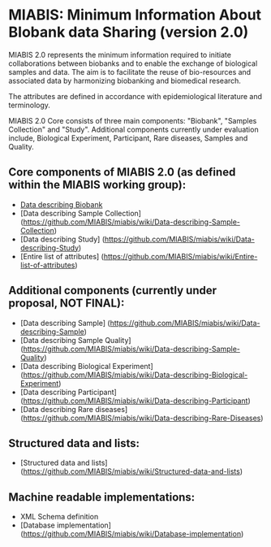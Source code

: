 # MIABIS: Minimum Information About BIobank data Sharing (version 2.0)

MIABIS 2.0 represents the minimum information required to initiate collaborations between biobanks and to enable the exchange of biological samples and data. The aim is to facilitate the reuse of bio-resources and associated data by harmonizing biobanking and biomedical research.

The attributes are defined in accordance with epidemiological literature and terminology.

MIABIS 2.0 Core consists of three main components: "Biobank", "Samples Collection" and "Study". Additional components currently under evaluation include, Biological Experiment, Participant, Rare diseases, Samples and Quality.

## Core components of MIABIS 2.0 (as defined within the MIABIS working group):

* [Data describing Biobank](https://github.com/MIABIS/miabis/wiki/Data-describing-Biobank)
* [Data describing Sample Collection] (https://github.com/MIABIS/miabis/wiki/Data-describing-Sample-Collection)
* [Data describing Study] (https://github.com/MIABIS/miabis/wiki/Data-describing-Study)
* [Entire list of attributes] (https://github.com/MIABIS/miabis/wiki/Entire-list-of-attributes)

## Additional components (currently under proposal, NOT FINAL):

* [Data describing Sample] (https://github.com/MIABIS/miabis/wiki/Data-describing-Sample)
* [Data describing Sample Quality] (https://github.com/MIABIS/miabis/wiki/Data-describing-Sample-Quality)
* [Data describing Biological Experiment] (https://github.com/MIABIS/miabis/wiki/Data-describing-Biological-Experiment)
* [Data describing Participant] (https://github.com/MIABIS/miabis/wiki/Data-describing-Participant)
* [Data describing Rare diseases] (https://github.com/MIABIS/miabis/wiki/Data-describing-Rare-Diseases)

## Structured data and lists:

* [Structured data and lists] (https://github.com/MIABIS/miabis/wiki/Structured-data-and-lists)

## Machine readable implementations:

* XML Schema definition
* [Database implementation] (https://github.com/MIABIS/miabis/wiki/Database-implementation)